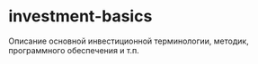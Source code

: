 # investment-basics
Описание основной инвестиционной терминологии, методик, программного обеспечения и т.п.
